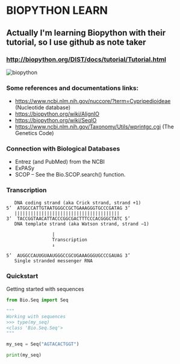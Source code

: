 # BIOPYTHON LEARN
## Actually I'm learning Biopython with their tutorial, so I use github as  note taker
### http://biopython.org/DIST/docs/tutorial/Tutorial.html
![biopython](http://biopython.org/DIST/docs/tutorial/images/biopython_logo.svg)


### Some references and documentations links:
- https://www.ncbi.nlm.nih.gov/nuccore/?term=Cypripedioideae (Nucleotide database)
- https://biopython.org/wiki/AlignIO
- https://biopython.org/wiki/SeqIO
- https://www.ncbi.nlm.nih.gov/Taxonomy/Utils/wprintgc.cgi (The Genetics Code)

### Connection with Biological Databases
- Entrez (and PubMed) from the NCBI
- ExPASy
- SCOP – See the Bio.SCOP.search() function.


### Transcription 

 ```
 	DNA coding strand (aka Crick strand, strand +1)	 
5’	ATGGCCATTGTAATGGGCCGCTGAAAGGGTGCCCGATAG	3’
 	|||||||||||||||||||||||||||||||||||||||	 
3’	TACCGGTAACATTACCCGGCGACTTTCCCACGGGCTATC	5’
 	DNA template strand (aka Watson strand, strand −1)	 
 
                  |	 
                  Transcription	 
                  ↓	 

5’	AUGGCCAUUGUAAUGGGCCGCUGAAAGGGUGCCCGAUAG	3’
 	Single stranded messenger RNA

```

### Quickstart
Getting started with sequences
```python
from Bio.Seq import Seq

"""
Working with sequences
>>> type(my_seq)
<class 'Bio.Seq.Seq'>
"""

my_seq = Seq("AGTACACTGGT")

print(my_seq)
```
